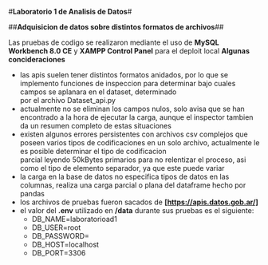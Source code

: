 #**Laboratorio 1 de Analisis de Datos**#

##**Adquisicion de datos sobre distintos formatos de archivos**##

Las pruebas de codigo se realizaron mediante el uso de **MySQL Workbench 8.0 CE** y **XAMPP Control Panel** para el deploit local
**Algunas concideraciones**
- las apis suelen tener distintos formatos anidados, por lo que se implemento funciones de inspeccion para determinar bajo cuales campos se aplanara en el dataset, determinado  
por el archivo Dataset_api.py
- actualmente no se eliminan los campos nulos, solo avisa que se han encontrado a la hora de ejecutar la carga, aunque el inspector tambien da un resumen completo de estas situaciones
- existen algunos errores persistentes con archivos csv complejos que poseen varios tipos de codificaciones en un solo archivo, actualmente le es posible determinar el tipo de codificacion  
parcial leyendo 50kBytes primarios para no relentizar el proceso, asi como el tipo de elemento separador, ya que este puede variar
- la carga en la base de datos no especifica tipos de datos en las columnas, realiza una carga parcial o plana del dataframe hecho por pandas
- los archivos de pruebas fueron sacados de **[https://apis.datos.gob.ar/]**
- el valor del **.env** utilizado en **/data** durante sus pruebas es el siguiente:
  - DB_NAME=laboratorioad1
  - DB_USER=root
  - DB_PASSWORD=
  - DB_HOST=localhost
  - DB_PORT=3306 

